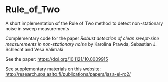 # Rule_of_Two
A short implementation of the Rule of Two method to detect non-stationary noise in sweep measurements

Complementary code for the paper _Robust detection of clean swept-sine measurements in non-stationary noise_
by Karolina Prawda, Sebastian J. Schlecht and Vesa Välimäki 

See the paper: https://doi.org/10.1121/10.0009915 

See supplementary materials on this website: http://research.spa.aalto.fi/publications/papers/jasa-el-ro2/
